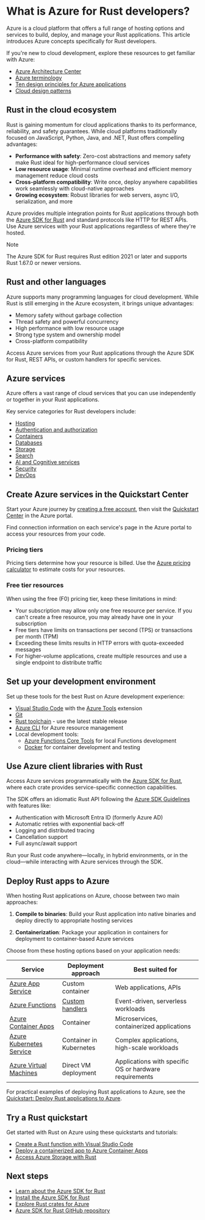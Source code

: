 # What is Azure for Rust developers?

Azure is a cloud platform that offers a full range of hosting options and services to build, deploy, and manage your Rust applications. This article introduces Azure concepts specifically for Rust developers.

If you're new to cloud development, explore these resources to get familiar with Azure:

- [Azure Architecture Center](https://learn.microsoft.com/azure/architecture/)
- [Azure terminology](https://learn.microsoft.com/azure/cloud-adoption-framework/ready/considerations/fundamental-concepts)
- [Ten design principles for Azure applications](https://learn.microsoft.com/azure/architecture/guide/design-principles/)
- [Cloud design patterns](https://learn.microsoft.com/azure/architecture/patterns/)

## Rust in the cloud ecosystem

Rust is gaining momentum for cloud applications thanks to its performance, reliability, and safety guarantees. While cloud platforms traditionally focused on JavaScript, Python, Java, and .NET, Rust offers compelling advantages:

- **Performance with safety**: Zero-cost abstractions and memory safety make Rust ideal for high-performance cloud services
- **Low resource usage**: Minimal runtime overhead and efficient memory management reduce cloud costs
- **Cross-platform compatibility**: Write once, deploy anywhere capabilities work seamlessly with cloud-native approaches
- **Growing ecosystem**: Robust libraries for web servers, async I/O, serialization, and more

Azure provides multiple integration points for Rust applications through both the [Azure SDK for Rust](https://github.com/Azure/azure-sdk-for-rust) and standard protocols like HTTP for REST APIs. Use Azure services with your Rust applications regardless of where they're hosted.

> [!NOTE]
> The Azure SDK for Rust requires Rust edition 2021 or later and supports Rust 1.67.0 or newer versions.

## Rust and other languages

Azure supports many programming languages for cloud development. While Rust is still emerging in the Azure ecosystem, it brings unique advantages:

- Memory safety without garbage collection
- Thread safety and powerful concurrency
- High performance with low resource usage
- Strong type system and ownership model
- Cross-platform compatibility

Access Azure services from your Rust applications through the Azure SDK for Rust, REST APIs, or custom handlers for specific services.

## Azure services

Azure offers a vast range of cloud services that you can use independently or together in your Rust applications.

Key service categories for Rust developers include:

- [Hosting](https://learn.microsoft.com/azure/developer/intro/hosting-apps-on-azure)
- [Authentication and authorization](https://learn.microsoft.com/azure/?product=identity)
- [Containers](https://learn.microsoft.com/azure/?product=containers)
- [Databases](https://learn.microsoft.com/azure/?product=databases)
- [Storage](https://learn.microsoft.com/azure/?product=storage)
- [Search](https://learn.microsoft.com/azure/search/)
- [AI and Cognitive services](https://learn.microsoft.com/azure/?product=ai-machine-learning)
- [Security](https://learn.microsoft.com/azure/?product=security)
- [DevOps](https://learn.microsoft.com/azure/?product=devops)

## Create Azure services in the Quickstart Center

Start your Azure journey by [creating a free account](https://azure.microsoft.com/free/?WT.mc_id=A261C142F), then visit the [Quickstart Center](https://portal.azure.com/#blade/Microsoft_Azure_Resources/QuickstartCenterBlade) in the Azure portal.

Find connection information on each service's page in the Azure portal to access your resources from your code.

### Pricing tiers

Pricing tiers determine how your resource is billed. Use the [Azure pricing calculator](https://azure.microsoft.com/pricing/calculator) to estimate costs for your resources.

### Free tier resources

When using the free (F0) pricing tier, keep these limitations in mind:

- Your subscription may allow only one free resource per service. If you can't create a free resource, you may already have one in your subscription
- Free tiers have limits on transactions per second (TPS) or transactions per month (TPM)
- Exceeding these limits results in HTTP errors with quota-exceeded messages
- For higher-volume applications, create multiple resources and use a single endpoint to distribute traffic

## Set up your development environment

Set up these tools for the best Rust on Azure development experience:

- [Visual Studio Code](https://code.visualstudio.com/) with the [Azure Tools](https://marketplace.visualstudio.com/items?itemName=ms-vscode.vscode-node-azure-pack) extension
- [Git](https://git-scm.com/)
- [Rust toolchain](https://www.rust-lang.org/tools/install) - use the latest stable release
- [Azure CLI](https://learn.microsoft.com/cli/azure/install-azure-cli) for Azure resource management
- Local development tools:
  - [Azure Functions Core Tools](https://github.com/Azure/azure-functions-core-tools) for local Functions development
  - [Docker](https://www.docker.com/) for container development and testing

## Use Azure client libraries with Rust

Access Azure services programmatically with the [Azure SDK for Rust](https://github.com/Azure/azure-sdk-for-rust), where each crate provides service-specific connection capabilities.

The SDK offers an idiomatic Rust API following the [Azure SDK Guidelines](https://azure.github.io/azure-sdk/rust_introduction.html) with features like:

- Authentication with Microsoft Entra ID (formerly Azure AD)
- Automatic retries with exponential back-off
- Logging and distributed tracing
- Cancellation support
- Full async/await support

Run your Rust code anywhere—locally, in hybrid environments, or in the cloud—while interacting with Azure services through the SDK.

## Deploy Rust apps to Azure

When hosting Rust applications on Azure, choose between two main approaches:

1. **Compile to binaries**: Build your Rust application into native binaries and deploy directly to appropriate hosting services

2. **Containerization**: Package your application in containers for deployment to container-based Azure services

Choose from these hosting options based on your application needs:

| Service | Deployment approach | Best suited for |
|---------|---------------------|----------------|
| [Azure App Service](https://learn.microsoft.com/azure/app-service/) | Custom container | Web applications, APIs |
| [Azure Functions](https://learn.microsoft.com/azure/azure-functions/) | [Custom handlers](https://learn.microsoft.com/azure/azure-functions/functions-custom-handlers) | Event-driven, serverless workloads |
| [Azure Container Apps](https://learn.microsoft.com/azure/container-apps/) | Container | Microservices, containerized applications |
| [Azure Kubernetes Service](https://learn.microsoft.com/azure/aks/) | Container in Kubernetes | Complex applications, high-scale workloads |
| [Azure Virtual Machines](https://learn.microsoft.com/azure/virtual-machines/) | Direct VM deployment | Applications with specific OS or hardware requirements |

For practical examples of deploying Rust applications to Azure, see the [Quickstart: Deploy Rust applications to Azure](./quickstart-deploy-rust-apps.md).

## Try a Rust quickstart

Get started with Rust on Azure using these quickstarts and tutorials:

- [Create a Rust function with Visual Studio Code](https://learn.microsoft.com/azure/azure-functions/create-first-function-vs-code-other?tabs=rust)
- [Deploy a containerized app to Azure Container Apps](https://learn.microsoft.com/azure/container-apps/quickstart-code-to-cloud?tabs=bash&pivots=with-dockerfile)
- [Access Azure Storage with Rust](./quickstart-storage-sdk.md)

## Next steps

- [Learn about the Azure SDK for Rust](sdk-overview.md)
- [Install the Azure SDK for Rust](sdk-installation.md)
- [Explore Rust crates for Azure](https://crates.io/search?q=azure_)
- [Azure SDK for Rust GitHub repository](https://github.com/Azure/azure-sdk-for-rust)
